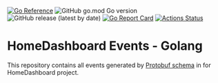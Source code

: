 [![Go Reference](https://pkg.go.dev/badge/github.com/tommzn/aws-sqs.svg)](https://pkg.go.dev/github.com/tommzn/hdb-events-go)
![GitHub go.mod Go version](https://img.shields.io/github/go-mod/go-version/tommzn/hdb-events-go)
![GitHub release (latest by date)](https://img.shields.io/github/v/release/tommzn/hdb-events-go)
[![Go Report Card](https://goreportcard.com/badge/github.com/tommzn/hdb-events-go)](https://goreportcard.com/report/github.com/tommzn/hdb-events-go)
[![Actions Status](https://github.com/tommzn/hdb-events-go/actions/workflows/go.pkg.auto-ci.yml/badge.svg)](https://github.com/tommzn/hdb-events-go/actions)

# HomeDashboard Events - Golang
This repository contains all events generated by [Protobuf schema](https://github.com/tommzn/hdb-events) in for HomeDashboard project.
